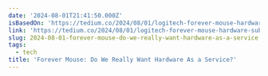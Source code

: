 ```yaml
---
date: '2024-08-01T21:41:50.000Z'
isBasedOn: 'https://tedium.co/2024/08/01/logitech-forever-mouse-hardware-subscription/'
link: 'https://tedium.co/2024/08/01/logitech-forever-mouse-hardware-subscription/'
slug: 2024-08-01-forever-mouse-do-we-really-want-hardware-as-a-service
tags:
  - tech
title: 'Forever Mouse: Do We Really Want Hardware As a Service?'
---
```

 
